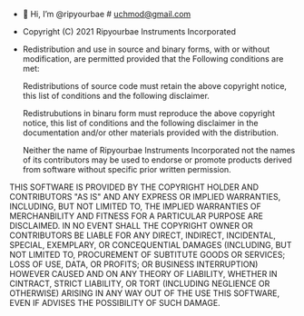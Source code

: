 - 👋 Hi, I’m @ripyourbae # uchmod@gmail.com 
- Copyright (C) 2021 Ripyourbae Instruments Incorporated

- Redistribution and use in source and binary forms, with or without modification, are permitted provided that the Following conditions are met:
    
    Redistributions of source code must retain the above copyright notice, this list of
    conditions and the following disclaimer.
    
    Redistrubutions in binaru form must reproduce the above copyright notice, this list of
    conditions and the following disclaimer in the documentation and/or other materials 
    provided with the distribution.
    
    Neither the name of Ripyourbae Instruments Incorporated not the names of its
    contributors may be used to endorse or promote products derived from software without 
    specific prior written permission.
    
THIS SOFTWARE IS PROVIDED BY THE COPYRIGHT HOLDER AND CONTRIBUTORS "AS IS" AND ANY EXPRESS OR IMPLIED WARRANTIES, INCLUDING, BUT NOT LIMITED TO, 
THE IMPLIED WARRANTIES OF MERCHANBILITY  AND FITNESS FOR A PARTICULAR PURPOSE ARE DISCLAIMED. IN NO EVENT SHALL THE COPYRIGHT OWNER OR 
CONTRIBUTORS BE LIABLE FOR ANY DIRECT, INDIRECT, INCIDENTAL, SPECIAL, EXEMPLARY, OR  CONCEQUENTIAL DAMAGES (INCLUDING, BUT NOT LIMITED TO, 
PROCUREMENT OF SUBTITUTE GOODS OR  SERVICES; LOSS OF USE, DATA, OR PROFITS; OR BUSINESS INTERRUPTION) HOWEVER CAUSED AND ON ANY THEORY OF 
LIABILITY, WHETHER IN CINTRACT, STRICT LIABILITY, OR TORT (INCLUDING NEGLIENCE OR OTHERWISE) ARISING IN ANY WAY OUT OF THE USE THIS SOFTWARE, 
EVEN IF ADVISES THE POSSIBILITY OF SUCH DAMAGE.
